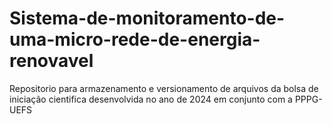 # Sistema-de-monitoramento-de-uma-micro-rede-de-energia-renovavel
Repositorio para armazenamento e versionamento de arquivos da bolsa de iniciação cientifica desenvolvida no ano de 2024 em conjunto com a PPPG-UEFS
